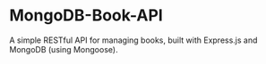 # MongoDB-Book-API
A simple RESTful API for managing books, built with Express.js and MongoDB (using Mongoose).
